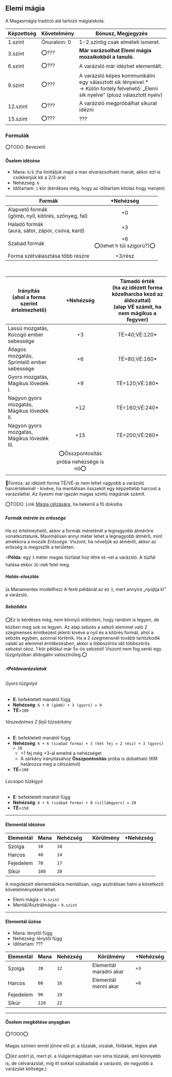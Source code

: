 ## Elemi mágia

A Magasmágia tradíció alá tartozó mágiaiskola.
  
| **Képzettség** | **Követelmény** | **Bónusz, Megjegyzés**                                                                                                                      |
| -------------- | --------------- | ------------------------------------------------------------------------------------------------------------------------------------------- |
| 1.szint        | Önuralom: 0     | 1-2.szintig csak elméleti ismeret.                                                                                                          |
| 3.szint        | ⭕???           | **Már varázsolhat Elemi mágia mozaikokból a tanuló.**                                                                                       |
| 6.szint        | ⭕???           | A varázsló már idézhet elementált.                                                                                                          |
| 9.szint        | ⭕???           | A varázsló képes kommunikálni egy választott sík lényeivel.\*<br>→ Külön fortély felvehető: „Elemi sík nyelve” (plusz választott nyelv) |
| 12.szint       | ⭕???           | A varázsló megpróbálhat síkurat idézni                                                                                                      |
| 15.szint       | ⭕???           | ???                                                                                                                                         |


### Formulák

⭕TODO: Bevezető

#### Őselem idézése

- Mana: `6/E` (ha limitáljuk majd a max elvarázsolható manát, akkor ezt is csökkenjük kb a 2/3-ára)
- Nehézség: `6`
- Időtartam: `1` kör (kérdéses még, hogy az időtartam kitolás hogy menjen)


 
| **Formák**                                             |          **+Nehézség**           |
| ------------------------------------------------------ |:--------------------------------:|
| Alapvető formák<br>(gömb, nyíl, kitörés, szőnyeg, fal) |                +0                |
| Haladó formák<br>(aura, sátor, zápor, csóva, kard)     |                +3                |
| Szabad formák                                          | +6<br>⭕(lehet h túl szigorú?)⭕ |
| Forma szétválasztása több részre                       |             +3/rész              |

<br>

  
| **Irányítás  <br>**(ahol a forma szerint értelmezhető) |              **+Nehézség**               | **Támadó érték**<br>(ha az idézett forma közelharcba kezd az áldozattal)<br>(alap VÉ számít, ha nem mágikus a fegyver) |
| ------------------------------------------------------ |:----------------------------------------:|:--------------------------------------------------------------:|
| Lassú mozgatás,<br>Kocogó ember sebessége              |                    +3                    |                                TÉ=40;VÉ:120\*                  |
| Átlagos mozgatás,<br>Sprintelő ember sebessége         |                    +6                    |                                TÉ=80;VÉ:160\*                  |
| Gyors mozgatás,<br>Mágikus lövedék I.                  |                    +9                    |                                TÉ=120;VÉ:180\*                 |
| Nagyon gyors mozgatás,<br>Mágikus lövedék II.          |                   +12                    |                                TÉ=160;VÉ:240\*                 |
| Nagyon gyors mozgatás,<br>Mágikus lövedék III.         |                   +15                    |                                TÉ=200\;VÉ:280*                 |
|                                                        | ⭕Összpontosítás próba nehézsége is nő⭕ |                                                                 |

🔆Fontos: az idézett forma TÉ/VÉ-je nem lehet nagyobb a varázsló harcértékeinél - kivéve, ha mentálisan összeköt egy képzettebb harcost a varázslattal. Az ilyesmi már igazán magas szintű mágiának számít.


⭕TODO: Link [Mágia célzására](https://github.com/kaktusztea/km100/wiki/STUDY.magia.celzasa), ha bekerül a fő doksiba.

##### Formák mérete és erőssége

Ha ez értelmezhető, akkor a formák méreténél a legnagyobb átmérőre vonatkoztatunk. Maximálisan annyi méter lehet a legnagyobb átmérő, mint amekkora a mozaik _Erőssége_. Viszont, ha növeljük az átmérőt, akkor az erősség is megoszlik a területen.

⚡**Példa**: egy `3` méter magas tűzfalat hoz létre `6E`-vel a varázsló. A tűzfal hatása ekkor `2E`-nek felel meg.

  

##### Hatás-eloszlás
(a Manamentes modellhez)
A fenti példánál az ez `3`, mert annyira „nyújtja ki” a varázsló.


##### Sebződés

⭕Ez is kérdéses még, nem könnyű eldönteni, hogy random is legyen, de közben meg sok se legyen. Az alap sebzés a sebző elemmel való 2 szegmenses érintkezést jelenti kivéve a nyíl és a kitörés formát, ahol a sebzés egyben, azonnal történik. Ha a 2 szegmensnél tovább tartózkodik valaki az elemmel érintkezésben, akkor a többszörös idő többszörös sebzést okoz. 1 kör például már 5x-ös sebzést! Viszont nem fog senki egy tűzgolyóban álldogálni valószínűleg.⭕

##### ⚡Példavarázslatok

###### Gyors tűzgolyó

- **E**: befektetett manától függ
- **Nehézség**: `6 + 0 (gömb) + 3 (gyors) = 9`
- **TÉ**=`100`

  

###### Veszedelmes 2 fejű tűzsárkány

- **E**: befektetett manától függ
- **Nehézség**: `6 + 6 (szabad forma) + 3 (két fej = 2 rész) + 3 (gyors) = 18`
  - +1 fej még +3-al emelné a nehézséget
  - A sárkány irányításához **Összpontosítás** próba is dobatható (KM határozza meg a célszámot)
- **TÉ**=`100`


###### Lecsapó tűzkígyó

- **E**: befektetett manától függ    
- **Nehézség**: `6 + 6 (szabad forma) + 8 (villámgyors) = 20`
- **TÉ**=`150`

---
#### Elementál idézése


| **Elementál** | **Mana** | **Nehézség** |     | **Körülmény** | **+Nehézség** |
| ------------- | -------- | ------------ | --- | ------------- | ------------- |
| Szolga        | `10`     | `10`         |     |               |               |
| Harcos        | `40`     | `14`         |     |               |               |
| Fejedelem     | `70`     | `17`         |     |               |               |
| Síkúr         | `100`    | `20`         |     |               |               |

A megidézett elementálokra mentálisan, vagy asztrálisan hatni a következő követelményekkel lehet:
- Elemi mágia – `9.szint`  
- Mentál/Asztrálmágia – `9.szint`

---
#### Elementál űzése

- Mana: lénytől függ
- Nehézség: lénytől függ
- Időtartam: ???
  
| **Elementál** | **Mana** | **Nehézség** |     | **Körülmény**          | **+Nehézség** |
| ------------- | -------- | ------------ | --- | ---------------------- | ------------- |
| Szolga        | `20`     | `12`         |     | Elementál maradni akar | `+3`          |
| Harcos        | `60`     | `16`         |     | Elementál menni akar   | `+0`          |
| Fejedelem     | `90`     | `19`         |     |                        |               |
| Síkúr         | `120`    | `22`         |     |                        |               |

---
#### Őselem megkötése anyagban

⭕TODO⭕

Magas szinten ennél jönne elő pl. a tűzalak, vízalak, földalak, légies alak

⭕(ez azért jó, mert pl. a Vulgármágiában van sima tűzalak, ami könnyebb is, de célvarázslat, míg itt sokkal szabadabb a varázsló, de nagyobb a varázslat költsége.)

